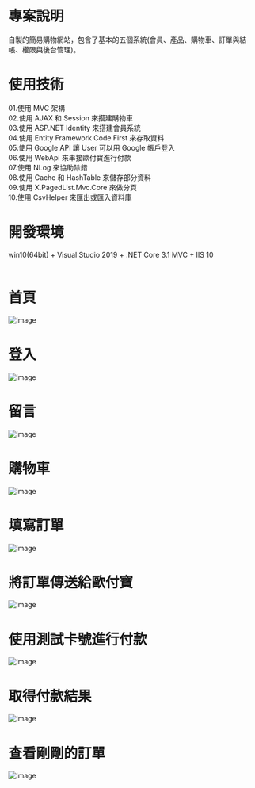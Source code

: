 # 專案說明  
自製的簡易購物網站，包含了基本的五個系統(會員、產品、購物車、訂單與結帳、權限與後台管理)。  
  
# 使用技術  
01.使用 MVC 架構  
02.使用 AJAX 和 Session 來搭建購物車   
03.使用 ASP.NET Identity 來搭建會員系統  
04.使用 Entity Framework Code First 來存取資料  
05.使用 Google API 讓 User 可以用 Google 帳戶登入  
06.使用 WebApi 來串接歐付寶進行付款  
07.使用 NLog 來協助除錯  
08.使用 Cache 和 HashTable 來儲存部分資料  
09.使用 X.PagedList.Mvc.Core 來做分頁  
10.使用 CsvHelper 來匯出或匯入資料庫  
  
# 開發環境  
win10(64bit) + Visual Studio 2019 + .NET Core 3.1 MVC + IIS 10  
&emsp;
&emsp;
# 首頁    
![image](https://github.com/Jacky20200711/ShoppingApp_CoreMVC/blob/master/DEMO1.PNG?raw=true)
&emsp;
&emsp;
&emsp;
# 登入   
![image](https://github.com/Jacky20200711/ShoppingApp_CoreMVC/blob/master/DEMO2.PNG?raw=true)
&emsp;
&emsp;
&emsp;
# 留言   
![image](https://github.com/Jacky20200711/ShoppingApp_CoreMVC/blob/master/DEMO3.PNG?raw=true)
&emsp;
&emsp;
&emsp;
# 購物車   
![image](https://github.com/Jacky20200711/ShoppingApp_CoreMVC/blob/master/DEMO4.PNG?raw=true)
&emsp;
&emsp;
&emsp;
# 填寫訂單   
![image](https://github.com/Jacky20200711/ShoppingApp_CoreMVC/blob/master/DEMO5.PNG?raw=true)
&emsp;
&emsp;
&emsp;
# 將訂單傳送給歐付寶   
![image](https://github.com/Jacky20200711/ShoppingApp_CoreMVC/blob/master/DEMO6.PNG?raw=true)
&emsp;
&emsp;
&emsp;
# 使用測試卡號進行付款    
![image](https://github.com/Jacky20200711/ShoppingApp_CoreMVC/blob/master/DEMO7.PNG?raw=true)
&emsp;
&emsp;
&emsp;
# 取得付款結果    
![image](https://github.com/Jacky20200711/ShoppingApp_CoreMVC/blob/master/DEMO8.PNG?raw=true)
&emsp;
&emsp;
&emsp;
# 查看剛剛的訂單    
![image](https://github.com/Jacky20200711/ShoppingApp_CoreMVC/blob/master/DEMO9.PNG?raw=true)
&emsp;
&emsp;
&emsp;